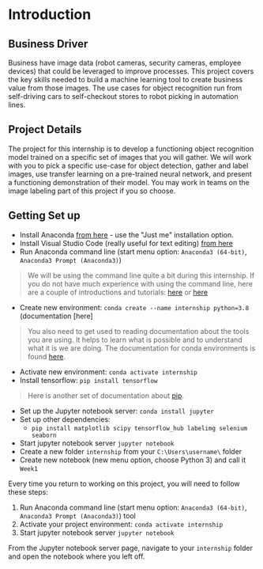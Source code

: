 # Introduction

## Business Driver
Business have image data (robot cameras, security cameras, employee devices) that could be leveraged to improve processes. This project covers the key skills needed to build a machine learning tool to create business value from those images. The use cases for object recognition run from self-driving cars to self-checkout stores to robot picking in automation lines.

## Project Details
The project for this internship is to develop a functioning object recognition model trained on a specific set of images that you will gather. We will work with you to pick a specific use-case for object detection, gather and label images, use transfer learning on a pre-trained neural network, and present a functioning demonstration of their model. You may work in teams on the image labeling part of this project if you so choose.

## Getting Set up

* Install Anaconda [from here](https://www.anaconda.com/products/individual) - use the "Just me" installation option.
* Install Visual Studio Code (really useful for text editing) [from here](https://code.visualstudio.com/download)
* Run Anaconda command line (start menu option: `Anaconda3 (64-bit)`, `Anaconda3 Prompt (Anaconda3)`)
> We will be using the command line quite a bit during this internship. If you do not have much experience with using the command line, here are a couple of introductions and tutorials: [here](https://www.makeuseof.com/tag/a-beginners-guide-to-the-windows-command-line/) or [here](https://www.computerhope.com/issues/chusedos.htm)
* Create new environment: `conda create --name internship python=3.8` (documentation [here]
> You also need to get used to reading documentation about the tools you are using. It helps to learn what is possible and to understand what it is we are doing. The documentation for conda environments is found [here](https://conda.io/projects/conda/en/latest/user-guide/tasks/manage-environments.html).
* Activate new environment: `conda activate internship`
* Install tensorflow: `pip install tensorflow` 
> Here is another set of documentation about [pip](https://realpython.com/what-is-pip/).
* Set up the Jupyter notebook server: `conda install jupyter`
* Set up other dependencies: 
    * `pip install matplotlib scipy tensorflow_hub labelimg selenium seaborn`
* Start jupyter notebook server `jupyter notebook`
* Create a new folder `internship` from your `C:\Users\username\` folder
* Create new notebook (new menu option, choose Python 3) and call it `Week1`

Every time you return to working on this project, you will need to follow these steps:
1. Run Anaconda command line (start menu option: `Anaconda3 (64-bit)`, `Anaconda3 Prompt (Anaconda3)`) tool
2. Activate your project environment: `conda activate internship`
3. Start jupyter notebook server `jupyter notebook`

From the Jupyter notebook server page, navigate to your `internship` folder and open the notebook where you left off.